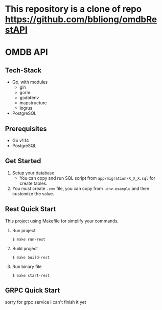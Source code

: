 # This repository is a clone of repo https://github.com/bbliong/omdbRestAPI

# OMDB API

## Tech-Stack
* Go, with modules
    * gin
    * gorm
    * godotenv
    * mapstructure
    * logrus
* PostgreSQL


## Prerequisites
* Go v1.14
* PostgreSQL

## Get Started
1. Setup your database
    * You can copy and run SQL script from ```app/migration/X_X_X.sql``` for create tables.
2. You must create ```.env``` file, you can copy from ```.env.example``` and then customize the value.

## Rest Quick Start
This project using Makefile for simplify your commands.

1. Run project
    ```
    $ make run-rest
    ```

2. Build project
    ```
    $ make build-rest
    ```

3. Run binary file
    ```
    $ make start-rest
    ```
   
## GRPC Quick Start
sorry for grpc service i can't finish it yet


